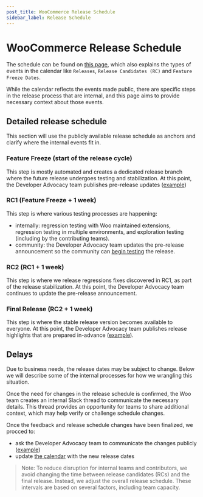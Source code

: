 ```yaml
---
post_title: WooCommerce Release Schedule
sidebar_label: Release Schedule
---
```


# WooCommerce Release Schedule

The schedule can be found on [this page](https://developer.woocommerce.com/release-calendar/), which also explains the types 
of events in the calendar like `Releases`, `Release Candidates (RC)` and `Feature Freeze Dates`.

While the calendar reflects the events made public, there are specific steps in the release process that are internal, 
and this page aims to provide necessary context about those events.

## Detailed release schedule

This section will use the publicly available release schedule as anchors and clarify where the internal events fit in.

### Feature Freeze (start of the release cycle)

This step is mostly automated and creates a dedicated release branch where the future release undergoes testing and stabilization.
At this point, the Developer Advocacy team publishes pre-release updates ([example](https://developer.woocommerce.com/2025/05/12/woocommerce-9-9-pre-release-updates/))

### RC1 (Feature Freeze + 1 week)

This step is where various testing processes are happening:

- internally: regression testing with Woo maintained extensions, regression testing in multiple environments, and exploration testing (including by the contributing teams).
- community: the Developer Advocacy team updates the pre-release announcement so the community can [begin testing](/docs/contribution/testing/beta-testing/) the release.

### RC2 (RC1 + 1 week)

This step is where we release regressions fixes discovered in RC1, as part of the release stabilization.
At this point, the Developer Advocacy team continues to update the pre-release announcement.

### Final Release (RC2 + 1 week)

This step is where the stable release version becomes available to everyone.
At this point, the Developer Advocacy team publishes release highlights that are prepared in-advance ([example](https://developer.woocommerce.com/2025/06/09/woocommerce-9-9-its-fast-period/)).

## Delays

Due to business needs, the release dates may be subject to change. Below we will describe some of the internal processes for how we wrangling this situation.

Once the need for changes in the release schedule is confirmed, the Woo team creates an internal Slack thread to communicate the necessary details. This thread provides an opportunity for teams to share additional context, which may help verify or challenge schedule changes.

Once the feedback and release schedule changes have been finalized, we procced to:

- ask the Developer Advocacy team to communicate the changes publicly ([example](https://developer.woocommerce.com/2025/06/02/woocommerce-9-9-release-is-delayed/))
- update [the calendar](https://developer.woocommerce.com/release-calendar/) with the new release dates

> Note: To reduce disruption for internal teams and contributors, we avoid changing the time between release candidates (RCs) and the final release. Instead, we adjust the overall release schedule. These intervals are based on several factors, including team capacity.

